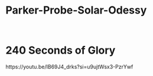 # Parker-Probe-Solar-Odessy
<br>
<h1>240 Seconds of Glory</h1>
https://youtu.be/IB69J4_drks?si=u9ujtWsx3-PzrYwf
<br>

